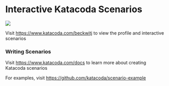 # Interactive Katacoda Scenarios

[![](http://shields.katacoda.com/katacoda/beckwitj/count.svg)](https://www.katacoda.com/beckwitj "Get your profile on Katacoda.com")

Visit https://www.katacoda.com/beckwitj to view the profile and interactive scenarios

### Writing Scenarios
Visit https://www.katacoda.com/docs to learn more about creating Katacoda scenarios

For examples, visit https://github.com/katacoda/scenario-example
